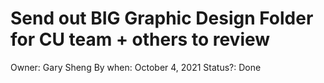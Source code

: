 # Send out BIG Graphic Design Folder for CU team + others to review

Owner: Gary Sheng
By when: October 4, 2021
Status?: Done